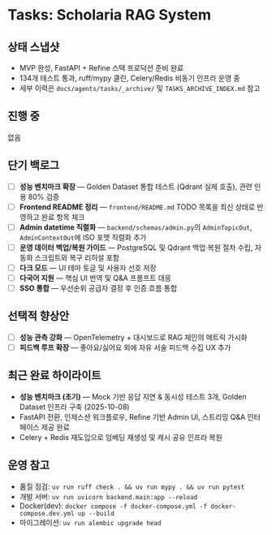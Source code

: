 # Tasks: Scholaria RAG System

## 상태 스냅샷
- MVP 완성, FastAPI + Refine 스택 프로덕션 준비 완료
- 134개 테스트 통과, ruff/mypy 클린, Celery/Redis 비동기 인프라 운영 중
- 세부 이력은 `docs/agents/tasks/_archive/` 및 `TASKS_ARCHIVE_INDEX.md` 참고

## 진행 중
없음

## 단기 백로그
- [ ] **성능 벤치마크 확장** — Golden Dataset 통합 테스트 (Qdrant 실제 호출), 관련 인용 80% 검증
- [ ] **Frontend README 정리** — `frontend/README.md` TODO 목록을 최신 상태로 반영하고 완료 항목 체크
- [ ] **Admin datetime 직렬화** — `backend/schemas/admin.py`의 `AdminTopicOut`, `AdminContextOut`에 ISO 포맷 직렬화 추가
- [ ] **운영 데이터 백업/복원 가이드** — PostgreSQL 및 Qdrant 백업·복원 절차 수립, 자동화 스크립트와 복구 리허설 포함
- [ ] **다크 모드** — UI 테마 토글 및 사용자 선호 저장
- [ ] **다국어 지원** — 핵심 UI 번역 및 Q&A 프롬프트 대응
- [ ] **SSO 통합** — 우선순위 공급자 결정 후 인증 흐름 통합

## 선택적 향상안
- [ ] **성능 관측 강화** — OpenTelemetry + 대시보드로 RAG 체인의 메트릭 가시화
- [ ] **피드백 루프 확장** — 좋아요/싫어요 외에 자유 서술 피드백 수집 UX 추가

## 최근 완료 하이라이트
- **성능 벤치마크 (초기)** — Mock 기반 응답 지연 & 동시성 테스트 3개, Golden Dataset 인프라 구축 (2025-10-08)
- FastAPI 전환, 인제스션 워크플로우, Refine 기반 Admin UI, 스트리밍 Q&A 인터페이스 제공 완료
- Celery + Redis 재도입으로 임베딩 재생성 및 캐시 공유 인프라 복원

## 운영 참고
- 품질 점검: `uv run ruff check . && uv run mypy . && uv run pytest`
- 개발 서버: `uv run uvicorn backend.main:app --reload`
- Docker(dev): `docker compose -f docker-compose.yml -f docker-compose.dev.yml up --build`
- 마이그레이션: `uv run alembic upgrade head`
